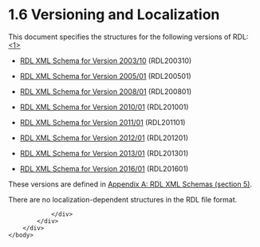 <html dir="LTR" xmlns:mshelp="http://msdn.microsoft.com/mshelp" xmlns:ddue="http://ddue.schemas.microsoft.com/authoring/2003/5" xmlns:xlink="http://www.w3.org/1999/xlink" xmlns:tool="http://www.microsoft.com/tooltip">
    <head>
        <meta http-equiv="Content-Type" content="text/html; CHARSET=utf-8"></meta>
        <meta name="save" content="history"></meta>
        <title>1.6 Versioning and Localization</title>
        <xml>
            <mshelp:toctitle title="1.6 Versioning and Localization"></mshelp:toctitle>
            <mshelp:rltitle title="[MS-RDL]: Versioning and Localization"></mshelp:rltitle>
            <mshelp:keyword index="A" term="7c576847-291e-481d-a5fe-be3f18197d36"></mshelp:keyword>
            <mshelp:attr name="DCSext.ContentType" value="open specification"></mshelp:attr>
            <mshelp:attr name="AssetID" value="7c576847-291e-481d-a5fe-be3f18197d36"></mshelp:attr>
            <mshelp:attr name="TopicType" value="kbRef"></mshelp:attr>
            <mshelp:attr name="DCSext.Title" value="[MS-RDL]: Versioning and Localization" />
        </xml>
    </head>
    <body>
        <div id="header">
            <h1 class="heading">1.6 Versioning and Localization</h1>
        </div>
        <div id="mainSection">
            <div id="mainBody">
                <div id="allHistory" class="saveHistory"></div>
                <div id="sectionSection0" class="section" name="collapseableSection">
                    

<p>This document specifies the structures for the following
versions of RDL:<a id="Appendix_A_Target_1"></a><a href="1fe5fd87-2de5-4b2c-b762-5a4fd1373621.htm#Appendix_A_1" aria-label="Product behavior note 1">&lt;1&gt;</a> </p>

<ul><li><p><span><span> 
</span></span><a href="a7e2ad00-07c8-4f6d-80ab-3ad55df7b233.htm">RDL XML Schema
for Version 2003/10</a> (RDL200310) </p>

</li><li><p><span><span> 
</span></span><a href="3ebe2912-4958-4832-b391-cad1f5e13338.htm">RDL XML
Schema for Version 2005/01</a> (RDL200501) </p>

</li><li><p><span><span> 
</span></span><a href="1e855f94-4617-47e4-b89e-0856c6cb420f.htm">RDL XML
Schema for Version 2008/01</a> (RDL200801)</p>

</li><li><p><span><span> 
</span></span><a href="3428e690-a348-4ec7-8a6a-8efb42d2cdee.htm">RDL XML
Schema for Version 2010/01</a> (RDL201001) </p>

</li><li><p><span><span> 
</span></span><a href="bf2bab1a-b608-4bcc-b718-1cc1baa9579c.htm">RDL XML
Schema for Version 2011/01</a> (RDL201101) </p>

</li><li><p><span><span> 
</span></span><a href="f165fb82-3c5a-4369-961c-128de233638c.htm">RDL XML
Schema for Version 2012/01</a> (RDL201201) </p>

</li><li><p><span><span><span>  </span></span></span><a href="c5c219b8-4b13-4c49-9c86-6a07aab39823.htm">RDL XML Schema for Version
2013/01</a> (RDL201301)<span><span> </span></span></p>

</li><li><p><span><span> 
</span></span><a href="52ce3983-2bfc-4e72-9359-42aaf5fe4509.htm">RDL XML
Schema for Version 2016/01</a> (RDL201601) </p>

</li></ul><p>These versions are defined in <a href="4299384a-e826-4f69-bb06-f56d37155197.htm">Appendix A: RDL XML
Schemas (section 5)</a>.</p>

<p>There are no localization-dependent structures in the RDL
file format.</p>


                </div>
            </div>
        </div>
    </body>
</html>